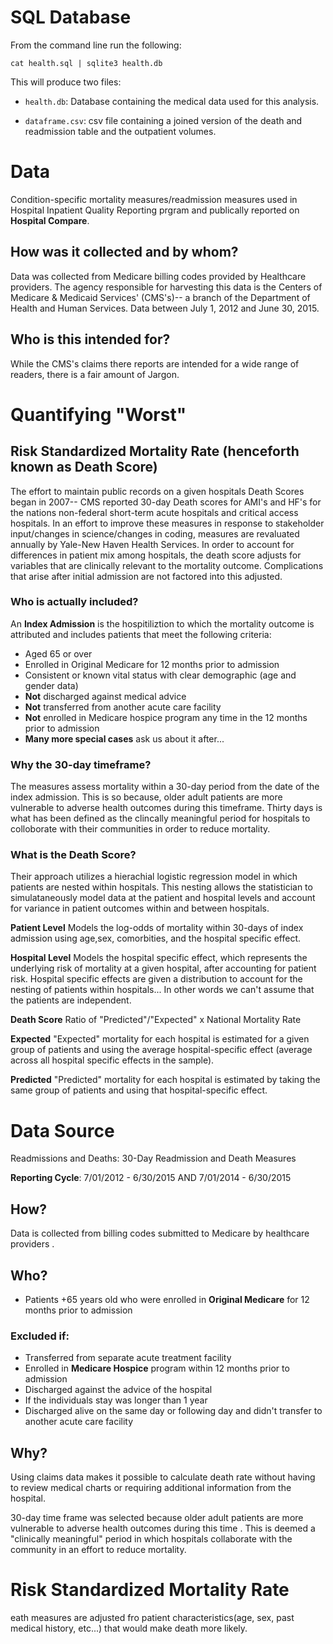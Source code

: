 # SQL Database

From the command line run the following: 

`cat health.sql | sqlite3 health.db`

This will produce two files: 

- `health.db`: Database containing the medical data used for this analysis.

- `dataframe.csv`: csv file containing a joined version of the death and readmission table and the outpatient volumes.


# Data
Condition-specific mortality measures/readmission measures used in Hospital Inpatient Quality Reporting prgram and publically reported on **Hospital Compare**. 

## How was it collected and by whom? 
Data was collected from Medicare billing codes provided by Healthcare providers.  The agency responsible for harvesting this data is the Centers of Medicare & Medicaid Services' (CMS's)-- a branch of the Department of Health and Human Services. 
Data between July 1, 2012 and June 30, 2015.

## Who is this intended for?
While the CMS's claims there reports are intended for a wide range of readers, there is a fair amount of Jargon.

# Quantifying "Worst"
## Risk Standardized Mortality Rate (henceforth known as Death Score)
The effort to maintain public records on a given hospitals Death Scores began in 2007-- CMS reported 30-day Death scores for AMI's and HF's for the nations non-federal short-term acute hospitals and critical access hospitals.  In an effort to improve these measures in response to stakeholder input/changes in science/changes in coding, measures are revaluated annually by Yale-New Haven Health Services.
In order to account for differences in patient mix among hospitals, the death score adjusts for variables that are clinically relevant to the mortality outcome.
Complications that arise after initial admission are not factored into this adjusted.
### Who is actually included? 
An **Index Admission** is the hospitiliztion to which the mortality outcome is attributed and includes patients that meet the following criteria: 

- Aged 65 or over
- Enrolled in Original Medicare for 12 months prior to admission
- Consistent or known vital status with clear demographic (age and gender data)
- **Not** discharged against medical advice
- **Not** transferred from another acute care facility
- **Not** enrolled in Medicare hospice program any time in the 12 months prior to admission
- **Many more special cases** ask us about it after...

### Why the 30-day timeframe? 
The measures assess mortality within a 30-day period from the date of the index admission.  This is so because, older adult patients are more vulnerable to adverse health outcomes during this timeframe. Thirty days is what has been defined as the clincally meaningful period for hospitals to colloborate with their communities in order to reduce mortality.  

### What is the Death Score? 
Their approach utilizes a hierachial logistic regression model in which patients are nested within  hospitals.  This nesting allows the statistician to simulataneously model data at the patient and hospital levels and account for variance in patient outcomes within and between hospitals. 

**Patient Level**
Models the log-odds of mortality within 30-days of index admission using age,sex, comorbities, and the hospital specific effect. 

**Hospital Level** 
Models the hospital specific effect, which represents the underlying risk of mortality at a given hospital, after accounting for patient risk. Hospital specific effects are given a distribution to account for the nesting of patients within hospitals... In other words we can't assume that the patients are independent. 

**Death Score**
Ratio of "Predicted"/"Expected" x National Mortality Rate

**Expected**
"Expected" mortality for each hospital is estimated for a given group of patients and using the average hospital-specific effect (average across all hospital specific effects in the sample).

**Predicted**
"Predicted" mortality for each hospital is estimated by taking the same group of patients and using that hospital-specific effect. 


# Data Source
Readmissions and Deaths: 30-Day Readmission and Death Measures

**Reporting Cycle**: 7/01/2012 \- 6/30/2015 AND 7/01/2014 \- 6/30/2015

## How? 
Data is collected from billing codes submitted to Medicare by healthcare providers .

## Who? 

- Patients +65 years old who were enrolled in __Original Medicare__ for 12 months prior to admission

### Excluded if:
- Transferred from separate acute treatment facility
- Enrolled in __Medicare Hospice__ program within 12 months prior to admission
- Discharged against the advice of the hospital 
- If the individuals stay was longer than 1 year
- Discharged alive on the same day or following day and didn't transfer to another acute care facility

## Why? 
Using claims data makes it possible to calculate death rate without having to review medical charts or requiring additional information from the hospital.

30-day time frame was selected because older adult patients are more vulnerable to adverse health outcomes during this time .  This is deemed a "clinically meaningful" period in which hospitals collaborate with the community in an effort to reduce mortality.

# Risk Standardized Mortality Rate
eath measures are adjusted fro patient characteristics(age, sex, past medical history, etc...) that would make death more likely. 
